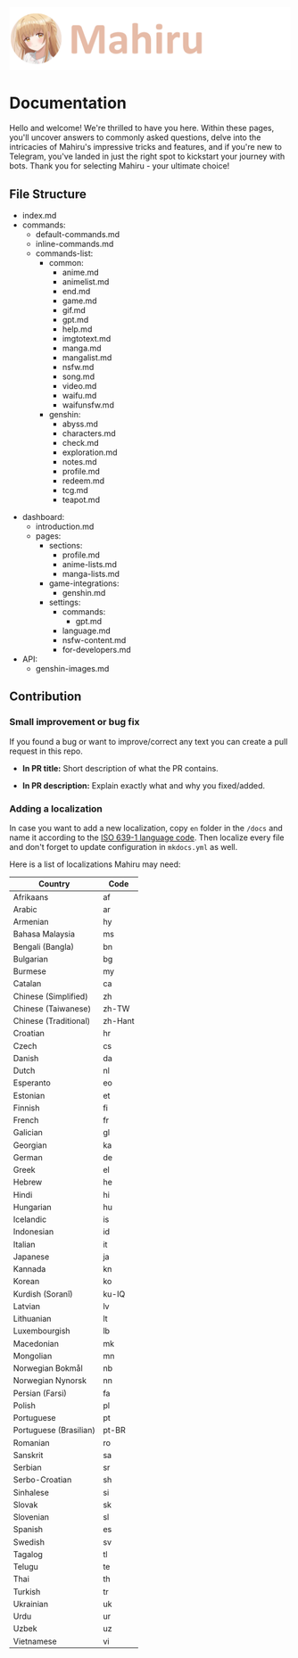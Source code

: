 ![](/docs/assets/logo-large.png)

# Documentation

Hello and welcome! We're thrilled to have you here. Within these pages, you'll uncover answers to commonly asked questions, delve into the intricacies of Mahiru's impressive tricks and features, and if you're new to Telegram, you've landed in just the right spot to kickstart your journey with bots. Thank you for selecting Mahiru - your ultimate choice!

## File Structure

- index.md
- commands:
  - default-commands.md
  - inline-commands.md
  - commands-list:
    * common:
      - anime.md
      - animelist.md
      - end.md
      - game.md
      - gif.md
      - gpt.md
      - help.md
      - imgtotext.md
      - manga.md
      - mangalist.md
      - nsfw.md
      - song.md
      - video.md
      - waifu.md
      - waifunsfw.md
    * genshin:
      - abyss.md
      - characters.md
      - check.md
      - exploration.md
      - notes.md
      - profile.md
      - redeem.md
      - tcg.md
      - teapot.md
+ dashboard:
  - introduction.md
  - pages:
    - sections:
      - profile.md
      - anime-lists.md
      - manga-lists.md
    - game-integrations:
      - genshin.md
    - settings:
      - commands:
        - gpt.md
      - language.md
      - nsfw-content.md
      - for-developers.md
+ API:
  - genshin-images.md

## Contribution

### Small improvement or bug fix

If you found a bug or want to improve/correct any text you can create a pull request in this repo.

- **In PR title:**
Short description of what the PR contains.

- **In PR description:**
Explain exactly what and why you fixed/added.

### Adding a localization

In case you want to add a new localization, copy `en` folder in the `/docs` and name it according to the [ISO 639-1 language code](https://en.wikipedia.org/wiki/List_of_ISO_639-1_codes). Then localize every file and don't forget to update configuration in `mkdocs.yml` as well.

Here is a list of localizations Mahiru may need:

| Country                   | Code         |
| --------------------------| ------------ |
| Afrikaans                 | af           |
| Arabic                    | ar           |
| Armenian                  | hy           |
| Bahasa Malaysia           | ms           |
| Bengali (Bangla)          | bn           |
| Bulgarian                 | bg           |
| Burmese                  | my           |
| Catalan                   | ca           |
| Chinese (Simplified)      | zh           |
| Chinese (Taiwanese)       | zh-TW        |
| Chinese (Traditional)     | zh-Hant      |
| Croatian                  | hr           |
| Czech                     | cs           |
| Danish                    | da           |
| Dutch                     | nl           |
| Esperanto                 | eo           |
| Estonian                  | et           |
| Finnish                   | fi           |
| French                    | fr           |
| Galician                  | gl           |
| Georgian                  | ka           |
| German                    | de           |
| Greek                     | el           |
| Hebrew                    | he           |
| Hindi                     | hi           |
| Hungarian                 | hu           |
| Icelandic                  | is           |
| Indonesian                 | id           |
| Italian                    | it           |
| Japanese                   | ja           |
| Kannada                    | kn           |
| Korean                     | ko           |
| Kurdish (Soranî)           | ku-IQ        |
| Latvian                    | lv           | 
| Lithuanian                 | lt           |
| Luxembourgish              | lb           |
| Macedonian                | mk           |
| Mongolian                 | mn           |
| Norwegian Bokmål          | nb           |
| Norwegian Nynorsk         | nn           |
| Persian (Farsi)            | fa           |
| Polish                     | pl           |
| Portuguese                 | pt           |
| Portuguese (Brasilian)     | pt-BR        |
| Romanian                   | ro           |
| Sanskrit                   | sa           |
| Serbian                    | sr           |
| Serbo-Croatian             | sh           |
| Sinhalese                  | si           |
| Slovak                     | sk           |
| Slovenian                  | sl           |
| Spanish                    | es           |
| Swedish                    | sv           |
| Tagalog                    | tl           |
| Telugu                     | te           |
| Thai                       | th           |
| Turkish                    | tr           |
| Ukrainian                  | uk           |
| Urdu                       | ur           |
| Uzbek                      | uz           |
| Vietnamese                 | vi           |
